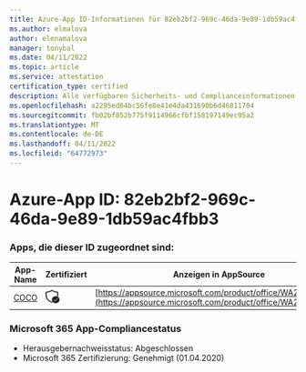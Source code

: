 ```yaml
---
title: Azure-App ID-Informationen für 82eb2bf2-969c-46da-9e89-1db59ac4fbb3
ms.author: elmalova
author: elenamalova
manager: tonybal
ms.date: 04/11/2022
ms.topic: article
ms.service: attestation
certification_type: certified
description: Alle verfügbaren Sicherheits- und Complianceinformationen für 82eb2bf2-969c-46da-9e89-1db59ac4fbb3.
ms.openlocfilehash: a2295ed64bc56fe8e41e4da431690b6d46811704
ms.sourcegitcommit: fb02bf852b775f9114966cfbf158197149ec95a2
ms.translationtype: MT
ms.contentlocale: de-DE
ms.lasthandoff: 04/11/2022
ms.locfileid: "64772973"
---
```

# <a name="azure-app-id-82eb2bf2-969c-46da-9e89-1db59ac4fbb3"></a>Azure-App ID: 82eb2bf2-969c-46da-9e89-1db59ac4fbb3


### <a name="apps-associated-with-this-id"></a>Apps, die dieser ID zugeordnet sind:
| **App-Name** | **Zertifiziert** | **Anzeigen in AppSource** |
|--------------|---------------|-----------------------|
| [COCO](../forward/WA200001468.md) | <img alt="Certified application badge" src="../media/certified-badge.png" height="25" width="25" /> | [https://appsource.microsoft.com/product/office/WA200001468](https://appsource.microsoft.com/product/office/WA200001468) |

### <a name="microsoft-365-app-compliance-status"></a>Microsoft 365 App-Compliancestatus
- Herausgebernachweisstatus: Abgeschlossen
- Microsoft 365 Zertifizierung: Genehmigt (01.04.2020)
